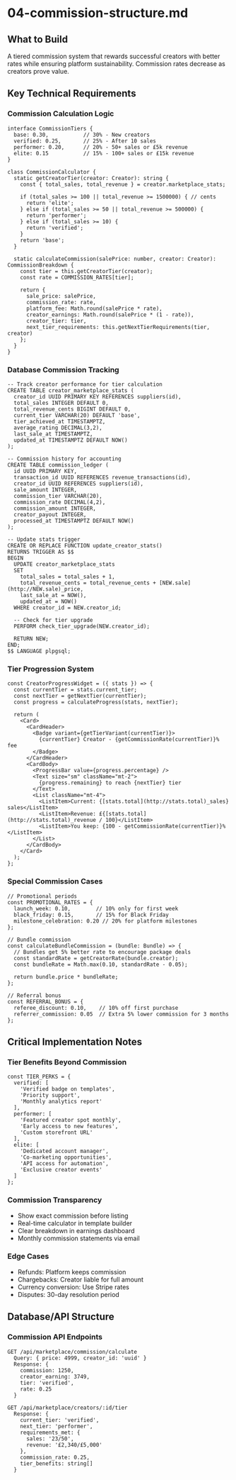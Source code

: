 # 04-commission-structure.md

## What to Build

A tiered commission system that rewards successful creators with better rates while ensuring platform sustainability. Commission rates decrease as creators prove value.

## Key Technical Requirements

### Commission Calculation Logic

```
interface CommissionTiers {
  base: 0.30,           // 30% - New creators
  verified: 0.25,       // 25% - After 10 sales
  performer: 0.20,      // 20% - 50+ sales or £5k revenue
  elite: 0.15           // 15% - 100+ sales or £15k revenue
}

class CommissionCalculator {
  static getCreatorTier(creator: Creator): string {
    const { total_sales, total_revenue } = creator.marketplace_stats;
    
    if (total_sales >= 100 || total_revenue >= 1500000) { // cents
      return 'elite';
    } else if (total_sales >= 50 || total_revenue >= 500000) {
      return 'performer';
    } else if (total_sales >= 10) {
      return 'verified';
    }
    return 'base';
  }
  
  static calculateCommission(salePrice: number, creator: Creator): CommissionBreakdown {
    const tier = this.getCreatorTier(creator);
    const rate = COMMISSION_RATES[tier];
    
    return {
      sale_price: salePrice,
      commission_rate: rate,
      platform_fee: Math.round(salePrice * rate),
      creator_earnings: Math.round(salePrice * (1 - rate)),
      creator_tier: tier,
      next_tier_requirements: this.getNextTierRequirements(tier, creator)
    };
  }
}
```

### Database Commission Tracking

```
-- Track creator performance for tier calculation
CREATE TABLE creator_marketplace_stats (
  creator_id UUID PRIMARY KEY REFERENCES suppliers(id),
  total_sales INTEGER DEFAULT 0,
  total_revenue_cents BIGINT DEFAULT 0,
  current_tier VARCHAR(20) DEFAULT 'base',
  tier_achieved_at TIMESTAMPTZ,
  average_rating DECIMAL(3,2),
  last_sale_at TIMESTAMPTZ,
  updated_at TIMESTAMPTZ DEFAULT NOW()
);

-- Commission history for accounting
CREATE TABLE commission_ledger (
  id UUID PRIMARY KEY,
  transaction_id UUID REFERENCES revenue_transactions(id),
  creator_id UUID REFERENCES suppliers(id),
  sale_amount INTEGER,
  commission_tier VARCHAR(20),
  commission_rate DECIMAL(4,2),
  commission_amount INTEGER,
  creator_payout INTEGER,
  processed_at TIMESTAMPTZ DEFAULT NOW()
);

-- Update stats trigger
CREATE OR REPLACE FUNCTION update_creator_stats()
RETURNS TRIGGER AS $$
BEGIN
  UPDATE creator_marketplace_stats
  SET 
    total_sales = total_sales + 1,
    total_revenue_cents = total_revenue_cents + [NEW.sale](http://NEW.sale)_price,
    last_sale_at = NOW(),
    updated_at = NOW()
  WHERE creator_id = NEW.creator_id;
  
  -- Check for tier upgrade
  PERFORM check_tier_upgrade(NEW.creator_id);
  
  RETURN NEW;
END;
$$ LANGUAGE plpgsql;
```

### Tier Progression System

```
const CreatorProgressWidget = ({ stats }) => {
  const currentTier = stats.current_tier;
  const nextTier = getNextTier(currentTier);
  const progress = calculateProgress(stats, nextTier);
  
  return (
    <Card>
      <CardHeader>
        <Badge variant={getTierVariant(currentTier)}>
          {currentTier} Creator - {getCommissionRate(currentTier)}% fee
        </Badge>
      </CardHeader>
      <CardBody>
        <ProgressBar value={progress.percentage} />
        <Text size="sm" className="mt-2">
          {progress.remaining} to reach {nextTier} tier
        </Text>
        <List className="mt-4">
          <ListItem>Current: {[stats.total](http://stats.total)_sales} sales</ListItem>
          <ListItem>Revenue: £{[stats.total](http://stats.total)_revenue / 100}</ListItem>
          <ListItem>You keep: {100 - getCommissionRate(currentTier)}%</ListItem>
        </List>
      </CardBody>
    </Card>
  );
};
```

### Special Commission Cases

```
// Promotional periods
const PROMOTIONAL_RATES = {
  launch_week: 0.10,        // 10% only for first week
  black_friday: 0.15,       // 15% for Black Friday
  milestone_celebration: 0.20 // 20% for platform milestones
};

// Bundle commission
const calculateBundleCommission = (bundle: Bundle) => {
  // Bundles get 5% better rate to encourage package deals
  const standardRate = getCreatorRate(bundle.creator);
  const bundleRate = Math.max(0.10, standardRate - 0.05);
  
  return bundle.price * bundleRate;
};

// Referral bonus
const REFERRAL_BONUS = {
  referee_discount: 0.10,    // 10% off first purchase
  referrer_commission: 0.05  // Extra 5% lower commission for 3 months
};
```

## Critical Implementation Notes

### Tier Benefits Beyond Commission

```
const TIER_PERKS = {
  verified: [
    'Verified badge on templates',
    'Priority support',
    'Monthly analytics report'
  ],
  performer: [
    'Featured creator spot monthly',
    'Early access to new features',
    'Custom storefront URL'
  ],
  elite: [
    'Dedicated account manager',
    'Co-marketing opportunities',
    'API access for automation',
    'Exclusive creator events'
  ]
};
```

### Commission Transparency

- Show exact commission before listing
- Real-time calculator in template builder
- Clear breakdown in earnings dashboard
- Monthly commission statements via email

### Edge Cases

- Refunds: Platform keeps commission
- Chargebacks: Creator liable for full amount
- Currency conversion: Use Stripe rates
- Disputes: 30-day resolution period

## Database/API Structure

### Commission API Endpoints

```
GET /api/marketplace/commission/calculate
  Query: { price: 4999, creator_id: 'uuid' }
  Response: { 
    commission: 1250, 
    creator_earning: 3749,
    tier: 'verified',
    rate: 0.25 
  }

GET /api/marketplace/creators/:id/tier
  Response: {
    current_tier: 'verified',
    next_tier: 'performer',
    requirements_met: {
      sales: '23/50',
      revenue: '£2,340/£5,000'
    },
    commission_rate: 0.25,
    tier_benefits: string[]
  }
```
